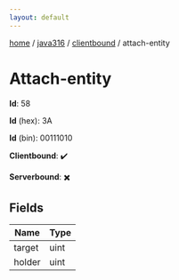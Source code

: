 ```yaml
---
layout: default
---
```


[home](/)  /  [java316](/protocol/java316)  /  [clientbound](/protocol/java316/clientbound)  /  attach-entity

# Attach-entity

**Id**: 58

**Id** (hex): 3A

**Id** (bin): 00111010

**Clientbound**: ✔️

**Serverbound**: ✖️

## Fields

Name | Type
---|---
target | uint
holder | uint


